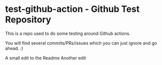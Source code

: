 # test-github-action - Github Test Repository

This is a repo used to do some testing around Github actions.

You will find several commits/PRs/issues which you can just ignore and go ahead. :)

A small edit to the Readme
Another edit
